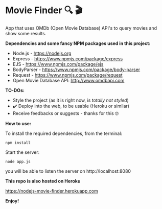 # Movie Finder 🔍 🎬
App that uses OMDb (Open Movie Database) API's to query movies and show some results.

**Dependencies and some fancy NPM packages used in this project:**

* Node.js - https://nodejs.org
* Express - https://www.npmjs.com/package/express
* EJS - https://www.npmjs.com/package/ejs
* BodyParser - https://www.npmjs.com/package/body-parser
* Request - https://www.npmjs.com/package/request
* Open Movie Database API: http://www.omdbapi.com


**TO-DOs:**

* Style the project (as it is right now, is *totally not styled*)
* ✔️ Deploy into the web, to be usable (Heroku or similar)
* Receive feedbacks or suggests - thanks for this 🤓

**How to use:**

To install the required dependencies, from the terminal:
```
npm install
```
Start the server:

```
node app.js
```
you will be able to listen the server on http://localhost:8080

**This repo is also hosted on Heroku**

https://nodejs-movie-finder.herokuapp.com

**Enjoy!**
